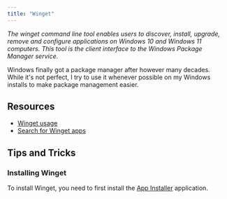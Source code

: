 ```yaml
---
title: "Winget"
---
```


*The winget command line tool enables users to discover, install, upgrade, remove and configure applications on Windows 10 and Windows 11 computers. This tool is the client interface to the Windows Package Manager service.*

Windows finally got a package manager after however many decades. While it's not perfect, I try to use it whenever possible on my Windows installs to make package management easier.

## Resources

- [Winget usage](https://learn.microsoft.com/en-us/windows/package-manager/winget/)
- [Search for Winget apps](https://winget.run/)

## Tips and Tricks

### Installing Winget

To install Winget, you need to first install the [App Installer](https://apps.microsoft.com/store/detail/app-installer/9NBLGGH4NNS1?hl=en-us&gl=us&rtc=1) application. 